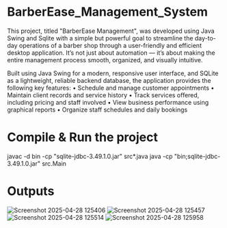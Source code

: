 # BarberEase_Management_System
This project, titled "BarberEase Management", was developed using Java Swing and Sqlite with a simple but powerful goal to streamline the day-to-day operations of a barber shop through a user-friendly and efficient desktop application. It’s not just about automation — it’s about making the entire management process smooth, organized, and visually intuitive.

Built using Java Swing for a modern, responsive user interface, and SQLite as a lightweight, reliable
backend database, the application provides the following key features:
    • Schedule and manage customer appointments
    • Maintain client records and service history
    • Track services offered, including pricing and staff involved
    • View business performance using graphical reports
    • Organize staff schedules and daily bookings

# Compile & Run the project
javac -d bin -cp "sqlite-jdbc-3.49.1.0.jar" src\*.java 
java -cp "bin;sqlite-jdbc-3.49.1.0.jar" src.Main  

# Outputs
![Screenshot 2025-04-28 125406](https://github.com/user-attachments/assets/b63b5ee4-c3d8-4143-9eb4-8baa4453467e)
![Screenshot 2025-04-28 125457](https://github.com/user-attachments/assets/b90367ec-7af2-4839-b11c-1d78de57c63e)
![Screenshot 2025-04-28 125514](https://github.com/user-attachments/assets/398e7526-bf95-4a6a-bcf4-2f3f50f3c577)
![Screenshot 2025-04-28 125958](https://github.com/user-attachments/assets/f7b43d04-e49b-44a6-a5f7-d8c80dfa6dc5)
